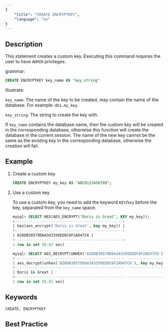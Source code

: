 ```yaml
---
{
    "title": "CREATE ENCRYPTKEY",
    "language": "en"
}
---
```


<!--
Licensed to the Apache Software Foundation (ASF) under one
or more contributor license agreements.  See the NOTICE file
distributed with this work for additional information
regarding copyright ownership.  The ASF licenses this file
to you under the Apache License, Version 2.0 (the
"License"); you may not use this file except in compliance
with the License.  You may obtain a copy of the License at

  http://www.apache.org/licenses/LICENSE-2.0

Unless required by applicable law or agreed to in writing,
software distributed under the License is distributed on an
"AS IS" BASIS, WITHOUT WARRANTIES OR CONDITIONS OF ANY
KIND, either express or implied.  See the License for the
specific language governing permissions and limitations
under the License.
-->


## Description

This statement creates a custom key. Executing this command requires the user to have `ADMIN` privileges.

grammar:

```sql
CREATE ENCRYPTKEY key_name AS "key_string"
```

illustrate:

`key_name`: The name of the key to be created, may contain the name of the database. For example: `db1.my_key`.

`key_string`: The string to create the key with.

If `key_name` contains the database name, then the custom key will be created in the corresponding database, otherwise this function will create the database in the current session. The name of the new key cannot be the same as the existing key in the corresponding database, otherwise the creation will fail.

## Example

1. Create a custom key

   ```sql
   CREATE ENCRYPTKEY my_key AS "ABCD123456789";
   ```

2. Use a custom key

   To use a custom key, you need to add the keyword `KEY`/`key` before the key, separated from the `key_name` space.

   ```sql
   mysql> SELECT HEX(AES_ENCRYPT("Doris is Great", KEY my_key));
   +------------------------------------------------+
   | hex(aes_encrypt('Doris is Great', key my_key)) |
   +------------------------------------------------+
   | D26DB38579D6A343350EDDC6F2AD47C6 |
   +------------------------------------------------+
   1 row in set (0.02 sec)
   
   mysql> SELECT AES_DECRYPT(UNHEX('D26DB38579D6A343350EDDC6F2AD47C6'), KEY my_key);
   +------------------------------------------------- -------------------+
   | aes_decrypt(unhex('D26DB38579D6A343350EDDC6F2AD47C6'), key my_key) |
   +------------------------------------------------- -------------------+
   | Doris is Great |
   +------------------------------------------------- -------------------+
   1 row in set (0.01 sec)
   ```

## Keywords

    CREATE, ENCRYPTKEY

## Best Practice
